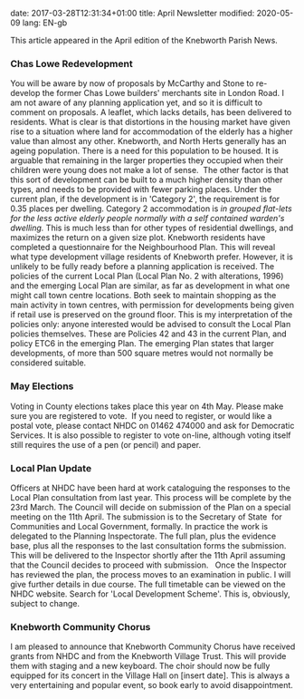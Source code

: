 date: 2017-03-28T12:31:34+01:00
title: April Newsletter
modified: 2020-05-09
lang: EN-gb


This article  appeared in the April edition of the Knebworth Parish News.

### Chas Lowe Redevelopment
You will be aware by now of proposals by McCarthy and Stone to re-develop the former Chas Lowe builders' merchants site in London Road. I am not aware of any planning application yet, and so it is difficult to comment on proposals. A leaflet, which lacks details, has been delivered to residents.
What is clear is that distortions in the housing market have given rise to a situation where land for accommodation of the elderly has a higher value than almost any other. Knebworth, and North Herts generally has an ageing population. There is a need for this population to be housed. It is arguable that remaining in the larger properties they occupied when their children were young does not make a lot of sense. 
The other factor is that this sort of development can be built to a much higher density than other types, and needs to be provided with fewer parking places. Under the current plan, if the development is in 'Category 2', the requirement is for 0.35 places per dwelling. Category 2 accommodation is _in grouped flat-lets for the less active elderly people normally with a self contained warden's dwelling._ This is much less than for other types of residential dwellings, and maximizes the return on a given size plot.
Knebworth residents have completed a questionnaire for the Neighbourhood Plan. This will reveal what type development village residents of Knebworth prefer. However, it is unlikely to be fully ready before a planning application is received.
The policies of the current Local Plan (Local Plan No. 2 with alterations, 1996) and the emerging Local Plan are similar, as far as development in what one might call town centre locations. Both seek to maintain shopping as the main activity in town centres, with permission for developments being given if retail use is preserved on the ground floor. This is my interpretation of the policies only: anyone interested would be advised to consult the Local Plan policies themselves. These are Policies 42 and 43 in the current Plan, and policy ETC6 in the emerging Plan. The emerging Plan states that larger developments, of more than 500 square metres would not normally be considered suitable.
### May Elections
Voting in County elections takes place this year on 4th May. Please make sure you are registered to vote.  If you need to register, or would like a postal vote, please contact NHDC on 01462 474000 and ask for Democratic Services. It is also possible to register to vote on-line, although voting itself still requires the use of a pen (or pencil) and paper.
### Local Plan Update
Officers at NHDC have been hard at work cataloguing the responses to the Local Plan consultation from last year. This process will be complete by the 23rd March. The Council will decide on submission of the Plan on a special meeting on the 11th April. The submission is to the Secretary of State  for Communities and Local Government, formally. In practice the work is delegated to the Planning Inspectorate. The full plan, plus the evidence base, plus all the responses to the last consultation forms the submission. This will be delivered to the Inspector shortly after the 11th April assuming that the Council decides to proceed with submission.  
Once the Inspector has reviewed the plan, the process moves to an examination in public. I will give further details in due course. The full timetable can be viewed on the NHDC website. Search for 'Local Development Scheme'. This is, obviously, subject to change.
### Knebworth Community Chorus
I am pleased to announce that Knebworth Community Chorus have received grants from NHDC and from the Knebworth Village Trust. This will provide them with staging and a new keyboard. The choir should now be fully equipped for its concert in the Village Hall on [insert date]. This is always a very entertaining and popular event, so book early to avoid disappointment.

